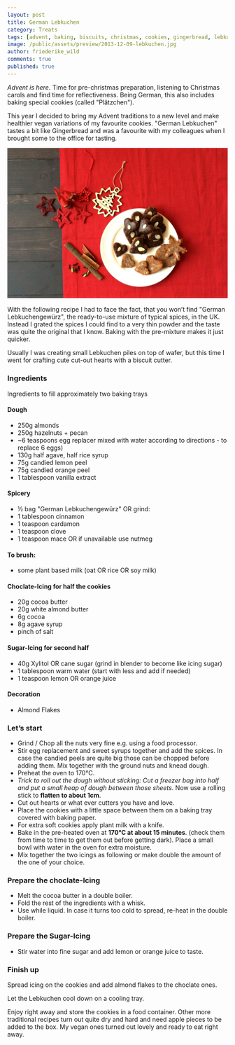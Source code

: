 ```yaml
---
layout: post
title: German Lebkuchen
category: Treats
tags: [advent, baking, biscuits, christmas, cookies, gingerbread, lebkuchen, vegan, xmas]
image: /public/assets/preview/2013-12-09-lebkuchen.jpg
author: friederike_wild
comments: true
published: true
---
```


*Advent is here.* Time for pre-christmas preparation, listening to Christmas carols and find time for reflectiveness. Being German, this also includes baking special cookies (called "Plätzchen").

This year I decided to bring my Advent traditions to a new level and make healthier vegan variations of my favourite cookies. "German Lebkuchen" tastes a bit like Gingerbread and was a favourite with my colleagues when I brought some to the office for tasting.

<!--more-->

![The Lebkuchen](/public/assets/2013-12-09-lebkuchen-result.jpg "The Lebkuchen")


With the following recipe I had to face the fact, that you won’t find "German Lebkuchengewürz", the ready-to-use mixture of typical spices, in the UK. Instead I grated the spices I could find to a very thin powder and the taste was quite the original that I know. Baking with the pre-mixture makes it just quicker. 

Usually I was creating small Lebkuchen piles on top of wafer, but this time I went for crafting cute cut-out hearts with a biscuit cutter.


### Ingredients

Ingredients to fill approximately two baking trays
#### Dough
* 250g almonds
* 250g hazelnuts + pecan
* ~6 teaspoons egg replacer mixed with water according to directions - to replace 6 eggs)
* 130g half agave, half rice syrup
* 75g candied lemon peel
* 75g candied orange peel
* 1 tablespoon vanilla extract

#### Spicery
* ½ bag "German Lebkuchengewürz"
OR grind:
* 1 tablespoon cinnamon
* 1 teaspoon cardamon
* 1 teaspoon clove
* 1 teaspoon mace OR if unavailable use nutmeg


#### To brush:
* some plant based milk (oat OR rice OR soy milk)


#### Choclate-Icing for half the cookies
* 20g cocoa butter
* 20g white almond butter
* 6g cocoa
* 8g agave syrup
* pinch of salt

#### Sugar-Icing for second half
* 40g Xylitol OR cane sugar (grind in blender to become like icing sugar)
* 1 tablespoon warm water (start with less and add if needed)
* 1 teaspoon lemon OR orange juice


#### Decoration
* Almond Flakes


### Let’s start
* Grind / Chop all the nuts very fine e.g. using a food processor.
* Stir egg replacement and sweet syrups together and add the spices. In case the candied peels are quite big those can be chopped before adding them. Mix together with the ground nuts and knead dough.
* Preheat the oven to 170°C.
* *Trick to roll out the dough without sticking: Cut a freezer bag into half and put a small heap of dough between those sheets.* Now use a rolling stick to **flatten to about 1cm**.
* Cut out hearts or what ever cutters you have and love.
* Place the cookies with a little space between them on a baking tray covered with baking paper.
* For extra soft cookies apply plant milk with a knife.
* Bake in the pre-heated oven at **170°C at about 15 minutes**. (check them from time to time to get them out before getting dark). Place a small bowl with water in the oven for extra moisture.
* Mix together the two icings as following or make double the amount of the one of your choice.


### Prepare the choclate-Icing
* Melt the cocoa butter in a double boiler.
* Fold the rest of the ingredients with a whisk.
* Use while liquid. In case it turns too cold to spread, re-heat in the double boiler.


### Prepare the Sugar-Icing
* Stir water into fine sugar and add lemon or orange juice to taste.


### Finish up
Spread icing on the cookies and add almond flakes to the choclate ones.

Let the Lebkuchen cool down on a cooling tray.

Enjoy right away and store the cookies in a food container. Other more traditional recipes turn out quite dry and hard and need apple pieces to be added to the box. My vegan ones turned out lovely and ready to eat right away.

